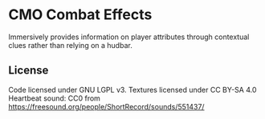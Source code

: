# CMO Combat Effects
Immersively provides information on player attributes through contextual clues rather than relying on a hudbar.

## License
Code licensed under GNU LGPL v3. Textures licensed under CC BY-SA 4.0
Heartbeat sound: CC0 from https://freesound.org/people/ShortRecord/sounds/551437/